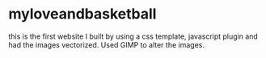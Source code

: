 # myloveandbasketball
this is the first website I built by using a css template, javascript plugin and had the images vectorized. Used GIMP to alter the images.
